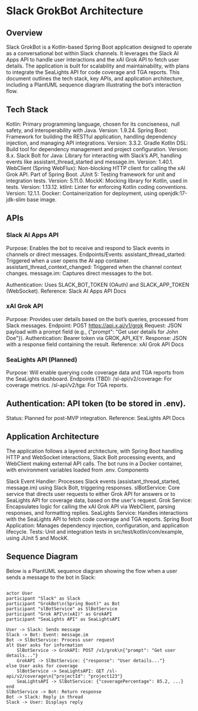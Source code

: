 # Slack GrokBot Architecture
## Overview
Slack GrokBot is a Kotlin-based Spring Boot application designed to operate as a conversational bot within Slack channels. It leverages the Slack AI Apps API to handle user interactions and the xAI Grok API to fetch user details. The application is built for scalability and maintainability, with plans to integrate the SeaLights API for code coverage and TGA reports.
This document outlines the tech stack, key APIs, and application architecture, including a PlantUML sequence diagram illustrating the bot’s interaction flow.
## Tech Stack

Kotlin: Primary programming language, chosen for its conciseness, null safety, and interoperability with Java. Version: 1.9.24.
Spring Boot: Framework for building the RESTful application, handling dependency injection, and managing API integrations. Version: 3.3.2.
Gradle Kotlin DSL: Build tool for dependency management and project configuration. Version: 8.x.
Slack Bolt for Java: Library for interacting with Slack’s API, handling events like assistant_thread_started and message.im. Version: 1.40.1.
WebClient (Spring WebFlux): Non-blocking HTTP client for calling the xAI Grok API. Part of Spring Boot.
JUnit 5: Testing framework for unit and integration tests. Version: 5.11.0.
MockK: Mocking library for Kotlin, used in tests. Version: 1.13.12.
ktlint: Linter for enforcing Kotlin coding conventions. Version: 12.1.1.
Docker: Containerization for deployment, using openjdk:17-jdk-slim base image.

## APIs
### Slack AI Apps API

Purpose: Enables the bot to receive and respond to Slack events in channels or direct messages.
Endpoints/Events:
assistant_thread_started: Triggered when a user opens the AI app container.
assistant_thread_context_changed: Triggered when the channel context changes.
message.im: Captures direct messages to the bot.


Authentication: Uses SLACK_BOT_TOKEN (OAuth) and SLACK_APP_TOKEN (WebSocket).
Reference: Slack AI Apps API Docs

### xAI Grok API

Purpose: Provides user details based on the bot’s queries, processed from Slack messages.
Endpoint: POST https://api.x.ai/v1/grok
Request: JSON payload with a prompt field (e.g., {"prompt": "Get user details for John Doe"}).
Authentication: Bearer token via GROK_API_KEY.
Response: JSON with a response field containing the result.
Reference: xAI Grok API Docs

### SeaLights API (Planned)

Purpose: Will enable querying code coverage data and TGA reports from the SeaLights dashboard.
Endpoints (TBD):
/sl-api/v2/coverage: For coverage metrics.
/sl-api/v2/tga: For TGA reports.


## Authentication: API token (to be stored in .env).
Status: Planned for post-MVP integration.
Reference: SeaLights API Docs

## Application Architecture
The application follows a layered architecture, with Spring Boot handling HTTP and WebSocket interactions, Slack Bolt processing events, and WebClient making external API calls. The bot runs in a Docker container, with environment variables loaded from .env.
Components

Slack Event Handler: Processes Slack events (assistant_thread_started, message.im) using Slack Bolt, triggering responses.
slBotService: Core service that directs user requests to either Grok API for answers or to SeaLights API for coverage data, based on the user's request.
Grok Service: Encapsulates logic for calling the xAI Grok API via WebClient, parsing responses, and formatting replies.
SeaLights Service: Handles interactions with the SeaLights API to fetch code coverage and TGA reports.
Spring Boot Application: Manages dependency injection, configuration, and application lifecycle.
Tests: Unit and integration tests in src/test/kotlin/com/example, using JUnit 5 and MockK.

## Sequence Diagram
Below is a PlantUML sequence diagram showing the flow when a user sends a message to the bot in Slack:

```plantuml

actor User
participant "Slack" as Slack
participant "GrokBot\n(Spring Boot)" as Bot
participant "slBotService" as SlBotService
participant "Grok API\n(xAI)" as GrokAPI
participant "SeaLights API" as SeaLightsAPI

User -> Slack: Sends message
Slack -> Bot: Event: message.im
Bot -> SlBotService: Process user request
alt User asks for information
    SlBotService -> GrokAPI: POST /v1/grok\n{"prompt": "Get user details..."}
    GrokAPI -> SlBotService: {"response": "User details..."}
else User asks for coverage
    SlBotService -> SeaLightsAPI: GET /sl-api/v2/coverage\n{"projectId": "project123"}
    SeaLightsAPI -> SlBotService: {"coveragePercentage": 85.2, ...}
end
SlBotService -> Bot: Return response
Bot -> Slack: Reply in thread
Slack -> User: Displays reply

```
